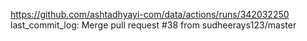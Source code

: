 https://github.com/ashtadhyayi-com/data/actions/runs/342032250
last_commit_log: Merge pull request #38 from sudheerays123/master